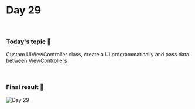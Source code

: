 # Day 29

&nbsp;

### Today's topic 🎯
Custom UIViewController class, create a UI programmatically and pass data between ViewControllers

&nbsp;

### Final result 🎉
![Day 29](https://user-images.githubusercontent.com/22590804/211877672-515a9b10-a746-4b43-acfa-4225ce291ea8.png)



